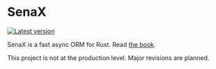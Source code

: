 # SenaX
[![Latest version](https://img.shields.io/crates/v/senax.svg)](https://crates.io/crates/senax)

SenaX is a fast async ORM for Rust. Read [the book](https://yossyx.github.io/senax/).

This project is not at the production level. Major revisions are planned.

